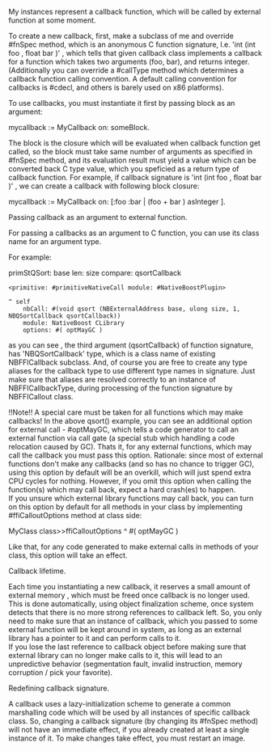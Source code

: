 My instances represent a callback function, which will be called by external function at some moment.To create a new callback, first, make a subclass of me and override #fnSpec method, which is an anonymous C function signature, l.e.  'int (int foo , float bar )'  , which tells that given callback class implements a callback for a function which takes two arguments (foo, bar),and returns integer.(Additionally you can override a #callType method which determines a callback function calling convention. A default calling convention for callbacks is #cdecl,and others is barely used on x86 platforms).To use callbacks, you must instantiate it first by passing block as an argument:mycallback := MyCallback on: someBlock.The block is the closure which will be evaluated when callback function get called, so the block must take same number of arguments as specified in #fnSpec method, and its evaluation result must yield a value which can be converted back C type value, which you speficied as a return type of callback function.For example, if callback signature is 'int (int foo , float bar )' , we can create a callback with following block closure:mycallback := MyCallback on: [:foo :bar |  (foo + bar ) asInteger ]. Passing callback as an argument to external function. For passing a callbacks as an argument to C function, you can use its class name for an argument type.For example:primStQSort: base len: size compare: qsortCallback	<primitive: #primitiveNativeCall module: #NativeBoostPlugin>		^ self 		nbCall: #(void qsort (NBExternalAddress base, ulong size, 1, NBQSortCallback qsortCallback))		module: NativeBoost CLibrary 		options: #( optMayGC )as you can see , the third argument (qsortCallback) of function signature, has 'NBQSortCallback' type, which is a class name of existing NBFFICallback subclass. And, of course you are free to create any type aliases for the callback type to use different type names in signature. Just make sure that aliases are resolved correctly to an instance of NBFFICallbackType, during processing of the function signature by NBFFICallout class.!!Note!! A special care must be taken for all functions which may make callbacks! In the above qsort() example, you can see an additional option for external call - #optMayGC, which tells a code generator to call an external function via call gate (a special stub which handling a code relocation caused by GC). Thats it, for any external functions, which may call the callback you must pass this option. Rationale: since most of external functions don't make any callbacks (and so has no chance to trigger GC), using this option by default will be an overkill, which will just spend extra CPU cycles for nothing. However, if you omit this option when calling the function(s) which may call back, expect a hard crash(es) to happen.   If you unsure which external library functions may call back, you can turn on this option by default for all methods in your class by implementing  #ffiCalloutOptions method at class side:MyClass class>>ffiCalloutOptions ^ #( optMayGC )Like that, for any code generated to make external calls in methods of your class, this option will take an effect.Callback lifetime. Each time you instantiating a new callback, it reserves a small amount of external memory , which must be freed once callback is no longer used.This is done automatically, using object finalization scheme, once system detects that there is no more strong references to callback left.So, you only need to make sure that an instance of callback, which you passed to some external function will be kept around in system, as long asan external library has a pointer to it and can perform calls to it.  If you lose the last reference to callback object before making sure that external library can no longer make calls to it, this will lead to an unpredictive behavior (segmentation fault, invalid instruction, memory corruption / pick your favorite).   Redefining callback signature. A callback uses a lazy-initialization scheme to generate a common marshalling code which will be used by all instances of specific callback class.So, changing a callback signature (by changing its #fnSpec method) will not have an immediate effect, if you already created at least a single instance of it. To make changes take effect, you must restart an image.